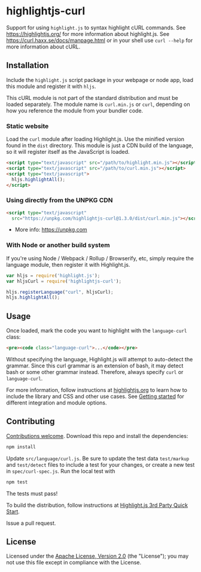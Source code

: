# highlightjs-curl

Support for using `highlight.js` to syntax highlight cURL commands. See https://highlightjs.org/ for more information about highlight.js. See https://curl.haxx.se/docs/manpage.html or in your shell use `curl --help` for more information about cURL.

## Installation

Include the `highlight.js` script package in your webpage or node app, load this module and register it with `hljs`.

This cURL module is not part of the standard distribution and must be loaded separately. The module name is `curl.min.js` or `curl`, depending on how you reference the module from your bundler code.

### Static website

Load the `curl` module after loading Highlight.js.  Use the minified version found in the `dist` directory.  This module is just a CDN build of the language, so it will register itself as the JavaScript is loaded.

```html
<script type="text/javascript" src="/path/to/highlight.min.js"></script>
<script type="text/javascript" src="/path/to/curl.min.js"></script>
<script type="text/javascript">
  hljs.highlightAll();
</script>
```

### Using directly from the UNPKG CDN

```html
<script type="text/javascript"
  src="https://unpkg.com/highlightjs-curl@1.3.0/dist/curl.min.js"></script>
```

- More info: <https://unpkg.com>

### With Node or another build system

If you're using Node / Webpack / Rollup / Browserify, etc, simply require the language module, then register it with Highlight.js.

```javascript
var hljs = require('highlight.js');
var hljsCurl = require('highlightjs-curl');

hljs.registerLanguage("curl", hljsCurl);
hljs.highlightAll();
```

## Usage

Once loaded, mark the code you want to highlight with the `language-curl` class:

```html
<pre><code class="language-curl">...</code></pre>
```

Without specifying the language, Highlight.js will attempt to auto-detect the grammar. Since this curl grammar is an extension of bash, it may detect bash or some other grammar instead. Therefore, always specify `curl` or `language-curl`.

For more information, follow instructions at [highlightjs.org](https://highlightjs.org/usage/) to learn how to include the library and CSS and other use cases. See [Getting started](https://github.com/highlightjs/highlight.js#getting-started) for different integration and module options.

## Contributing

[Contributions welcome](./CONTRIBUTING.md). Download this repo and install the dependencies:

```bash
npm install
```

Update `src/language/curl.js`. Be sure to update the test data `test/markup` and `test/detect` files to include a test for your changes, or create a new test in `spec/curl-spec.js`. Run the local test with

```bash
npm test
```

The tests must pass!

To build the distribution, follow instructions at [Highlight.js 3rd Party Quick Start](https://github.com/highlightjs/highlight.js/blob/master/extra/3RD_PARTY_QUICK_START.md).

Issue a pull request.

## License

Licensed under the [Apache License, Version 2.0](http://www.apache.org/licenses/LICENSE-2.0) (the "License"); you may not use this file except in compliance with the License.
